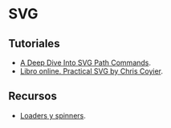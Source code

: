 # SVG

## Tutoriales

- [A Deep Dive Into SVG Path Commands](https://www.nan.fyi/svg-paths).
- [Libro online. Practical SVG by Chris Coyier](https://practical-svg.chriscoyier.net/).

## Recursos

- [Loaders y spinners](https://uiball.com/ldrs/).

